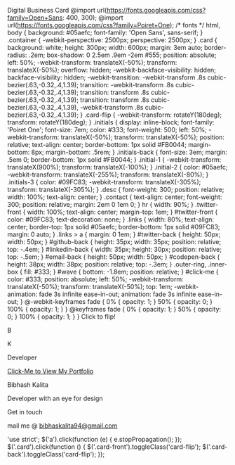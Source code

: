  Digital Business Card   @import url(https://fonts.googleapis.com/css?family=Open+Sans: 400, 300); @import url(https://fonts.googleapis.com/css?family=Poiret+One); /* fonts */ html, body { background: #05aefc; font-family: 'Open Sans', sans-serif; } .container { -webkit-perspective: 2500px; perspective: 2500px; } .card { background: white; height: 300px; width: 600px; margin: 3em auto; border-radius: .2em; box-shadow: 0 2.5em .9em -2em #555; position: absolute; left: 50%; -webkit-transform: translateX(-50%); transform: translateX(-50%); overflow: hidden; -webkit-backface-visibility: hidden; backface-visibility: hidden; -webkit-transition: -webkit-transform .8s cubic-bezier(.63,-0.32,.4,1.39); transition: -webkit-transform .8s cubic-bezier(.63,-0.32,.4,1.39); transition: transform .8s cubic-bezier(.63,-0.32,.4,1.39); transition: transform .8s cubic-bezier(.63,-0.32,.4,1.39), -webkit-transform .8s cubic-bezier(.63,-0.32,.4,1.39); } .card-flip { -webkit-transform: rotateY(180deg); transform: rotateY(180deg); } .initials { display: inline-block; font-family: 'Poiret One'; font-size: 7em; color: #333; font-weight: 500; left: 50%; -webkit-transform: translateX(-50%); transform: translateX(-50%); position: relative; text-align: center; border-bottom: 1px solid #FB0044; margin-bottom: 8px; margin-bottom: .5rem; } .initials-back { font-size: 3em; margin: .5em 0; border-bottom: 1px solid #FB0044; } .initial-1 { -webkit-transform: translateX(900%); transform: translateX(-100%); } .initial-2 { color: #05aefc; -webkit-transform: translateX(-255%); transform: translateX(-80%); } .initials-3 { color: #09FC83; -webkit-transform: translateX(-305%); transform: translateX(-305%); } .desc { font-weight: 300; position: relative; width: 100%; text-align: center; } .contact { text-align: center; font-weight: 300; position: relative; margin: 2em 0 1em 0; } hr { width: 90%; } .twitter-front { width: 100%; text-align: center; margin-top: 1em; } #twitter-front { color: #09FC83; text-decoration: none; } .links { width: 80%; text-align: center; border-top: 1px solid #05aefc; border-bottom: 1px solid #09FC83; margin: 0 auto; } .links > a { margin: 0 1em; } #twitter-back { height: 50px; width: 50px; } #github-back { height: 35px; width: 35px; position: relative; top: -.4em; } #linkedin-back { width: 35px; height: 30px; position: relative; top: -.5em; } #email-back { height: 50px; width: 50px; } #codepen-back { height: 38px; width: 38px; position: relative; top: -.3em; } .outer-ring, .inner-box { fill: #333; } #wave { bottom: -1.8em; position: relative; } #click-me { color: #333; position: absolute; left: 50%; -webkit-transform: translateX(-50%); transform: translateX(-50%); top: 1em; -webkit-animation: fade 3s infinite ease-in-out; animation: fade 3s infinite ease-in-out; } @-webkit-keyframes fade { 0% { opacity: 1; } 50% { opacity: 0; } 100% { opacity: 1; } } @keyframes fade { 0% { opacity: 1; } 50% { opacity: 0; } 100% { opacity: 1; } }  Click to flip!

B

K

Developer

[Click-Me to View My Portfolio](https://bibhashk.github.io/BibhashK.github.io/docs/index.html)

Bibhash Kalita

Developer with an eye for design

Get in touch

mail me @ bibhaskalita94@gmail.com

'use strict'; $('a').click(function (e) { e.stopPropagation(); }); $('.card').click(function () { $('.card-front').toggleClass('card-flip'); $('.card-back').toggleClass('card-flip'); });
